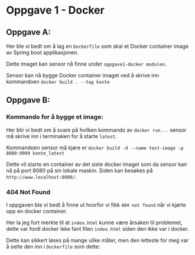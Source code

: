 # Oppgave 1 - Docker

## Oppgave A:

Her ble vi bedt om å lag en `Dockerfile` som skal et Docker container image av
Spring boot applikasjonen.

Dette imaget kan sensor nå finne under `oppgave1-docker modulen`.

Sensor kan nå bygge Docker container imaget ved å skrive inn kommandoen `docker build . --tag konte`


## Oppgave B:

### Kommando for å bygge et image:

Her blir vi bedt om å svare på hvilken kommando av `docker run...` sensor må skrive inn i terminaken for å
starte `latest`.

Kommandoen sensor må kjøre er `docker build -d --name test-image -p 8080:9999 konte_latest`

Dette vil starte en container av det siste docker imaget som da sensor kan nå på port 8080
på sin lokale maskin. Siden kan besøkes på `http://www.localhost:8080/`.


### 404 Not Found

I oppgaven ble vi bedt å finne ut hvorfor vi fikk `404 not found` når vi kjørte opp en
docker container.

Her la jeg fort merkte til at `index.html` kunne være årsaken til problemet, dette var
fordi docker ikke fant filen `index.html` siden den ikke var i docker.

Dette kan sikkert løses på mange ulike måter, men den letteste for meg var å sette
den inn i `Dockerfile` som dette: